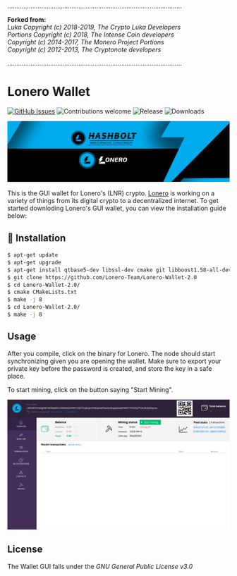 ..................................................................................................

**Forked from:**  
*Luka Copyright (c) 2018-2019, The Crypto Luka Developers*  
*Portions Copyright (c) 2018, The Intense Coin developers*  
*Copyright (c) 2014-2017, The Monero Project Portions*  
*Copyright (c) 2012-2013, The Cryptonote developers*

..................................................................................................

# Lonero Wallet

[![GitHub Issues](https://img.shields.io/github/issues/Lonero-Team/Lonero-Wallet-2.0.svg?style=flat-square)](https://github.com/cryptoluka/cryptoluka/issues)
![Contributions welcome](https://img.shields.io/badge/contributions-welcome-orange.svg?style=flat-square)
![Release](https://img.shields.io/github/release/Lonero-Team/Lonero-Wallet-2.0.svg?style=flat-square)
![Downloads](https://img.shields.io/github/downloads/Lonero-Team/Lonero-Wallet-2.0/latest/total.svg)

<img src="https://raw.githubusercontent.com/Mentors4EDU/Images/master/banner.png">

This is the GUI wallet for Lonero's (LNR) crypto. [Lonero](https://lonero.org) is working on a variety of things from its digital crypto to a decentralized internet. To get started downloding Lonero's GUI wallet, you can view the installation guide below:


## 💾 Installation


```bash
$ apt-get update
$ apt-get upgrade
$ apt-get install qtbase5-dev libssl-dev cmake git libboost1.58-all-dev build-essential g++
$ git clone https://github.com/Lonero-Team/Lonero-Wallet-2.0
$ cd Lonero-Wallet-2.0/
$ cmake CMakeLists.txt
$ make -j 8
$ cd Lonero-Wallet-2.0/
$ make -j 8
```

## Usage

After you compile, click on the binary for Lonero. The node should start synchronizing given you are opening the wallet. Make sure to export your private key before the password is created, and store the key in a safe place.

To start mining, click on the button saying "Start Mining".

<img src="https://raw.githubusercontent.com/Mentors4EDU/Images/master/Untitled%20design(347).png">

## License
The Wallet GUI falls under the *GNU General Public License v3.0*
